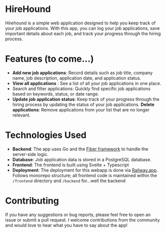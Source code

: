 # HireHound
Hirehound is a simple web application designed to help you keep track of your job applications. With this app, you can log your job applications, save important details about each job, and track your progress through the hiring process.

# Features (to come...)
* **Add new job applications**: Record details such as job title, company name, job description, application date, and application status.
* **View all applications** : See a list of all your job applications in one place.
* Search and filter applications: Quickly find specific job applications based on keywords, status, or date range.
* **Update job application status**: Keep track of your progress through the hiring process by updating the status of your job applications.
**Delete applications**: Remove applications from your list that are no longer relevant.

# Technologies Used
* **Backend**: The app uses Go and the [Fiber framework](https://gofiber.io/ "Fiber framework") to handle the server-side logic.
* **Database**: Job application data is stored in a PostgreSQL database.
* **Frontend**: The frontend is built using Svelte + Typescript
* **Deployment**: The deployment for this webapp is done via [Railway.app](https://railway.app/ "Railway.app"). Follows monorepo structure; all frontend code is maintained within the `/frontend` directory and `/backend` for...well the backend

# Contributing
If you have any suggestions or bug reports, please feel free to open an issue or submit a pull request. I welcome contributions from the community and would love to hear what you have to say about the app!
